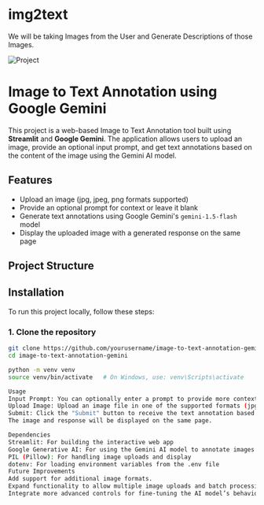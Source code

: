 # img2text
We will be taking Images from the User and Generate Descriptions of those Images.

![Project](https://github.com/user-attachments/assets/f024c0e0-b3af-48c3-b0bb-b734e4077896)



# Image to Text Annotation using Google Gemini

This project is a web-based Image to Text Annotation tool built using **Streamlit** and **Google Gemini**. The application allows users to upload an image, provide an optional input prompt, and get text annotations based on the content of the image using the Gemini AI model.

## Features

- Upload an image (jpg, jpeg, png formats supported)
- Provide an optional prompt for context or leave it blank
- Generate text annotations using Google Gemini's `gemini-1.5-flash` model
- Display the uploaded image with a generated response on the same page

## Project Structure


## Installation

To run this project locally, follow these steps:

### 1. Clone the repository
```bash
git clone https://github.com/yourusername/image-to-text-annotation-gemini.git
cd image-to-text-annotation-gemini

python -m venv venv
source venv/bin/activate   # On Windows, use: venv\Scripts\activate

Usage
Input Prompt: You can optionally enter a prompt to provide more context for the image annotation.
Upload Image: Upload an image file in one of the supported formats (jpg, jpeg, png).
Submit: Click the "Submit" button to receive the text annotation based on the image content and optional prompt.
The image and response will be displayed on the same page.

Dependencies
Streamlit: For building the interactive web app
Google Generative AI: For using the Gemini AI model to annotate images
PIL (Pillow): For handling image uploads and display
dotenv: For loading environment variables from the .env file
Future Improvements
Add support for additional image formats.
Expand functionality to allow multiple image uploads and batch processing.
Integrate more advanced controls for fine-tuning the AI model’s behavior.

